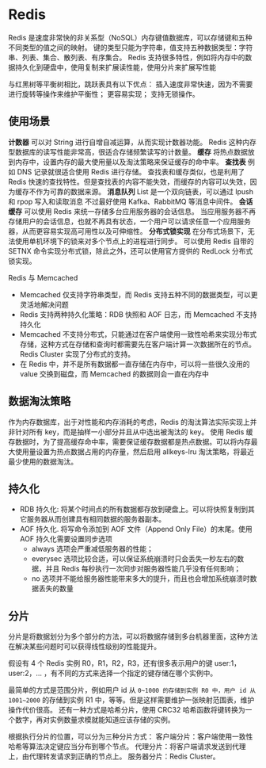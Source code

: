 # Redis
Redis 是速度非常快的非关系型（NoSQL）内存键值数据库，可以存储键和五种不同类型的值之间的映射。
键的类型只能为字符串，值支持五种数据类型：字符串、列表、集合、散列表、有序集合。
Redis 支持很多特性，例如将内存中的数据持久化到硬盘中，使用复制来扩展读性能，使用分片来扩展写性能

与红黑树等平衡树相比，跳跃表具有以下优点：
插入速度非常快速，因为不需要进行旋转等操作来维护平衡性；
更容易实现；
支持无锁操作。

## 使用场景
**计数器**
可以对 String 进行自增自减运算，从而实现计数器功能。
Redis 这种内存型数据库的读写性能非常高，很适合存储频繁读写的计数量。
**缓存**
将热点数据放到内存中，设置内存的最大使用量以及淘汰策略来保证缓存的命中率。
**查找表**
例如 DNS 记录就很适合使用 Redis 进行存储。
查找表和缓存类似，也是利用了 Redis 快速的查找特性。但是查找表的内容不能失效，而缓存的内容可以失效，因为缓存不作为可靠的数据来源。
**消息队列**
List 是一个双向链表，可以通过 lpush 和 rpop 写入和读取消息
不过最好使用 Kafka、RabbitMQ 等消息中间件。
**会话缓存**
可以使用 Redis 来统一存储多台应用服务器的会话信息。
当应用服务器不再存储用户的会话信息，也就不再具有状态，一个用户可以请求任意一个应用服务器，从而更容易实现高可用性以及可伸缩性。
**分布式锁实现**
在分布式场景下，无法使用单机环境下的锁来对多个节点上的进程进行同步。
可以使用 Redis 自带的 SETNX 命令实现分布式锁，除此之外，还可以使用官方提供的 RedLock 分布式锁实现。

Redis 与 Memcached
- Memcached 仅支持字符串类型，而 Redis 支持五种不同的数据类型，可以更灵活地解决问题
- Redis 支持两种持久化策略：RDB 快照和 AOF 日志，而 Memcached 不支持持久化
- Memcached 不支持分布式，只能通过在客户端使用一致性哈希来实现分布式存储，这种方式在存储和查询时都需要先在客户端计算一次数据所在的节点。Redis Cluster 实现了分布式的支持。
- 在 Redis 中，并不是所有数据都一直存储在内存中，可以将一些很久没用的 value 交换到磁盘，而 Memcached 的数据则会一直在内存中

## 数据淘汰策略
作为内存数据库，出于对性能和内存消耗的考虑，Redis 的淘汰算法实际实现上并非针对所有 key，而是抽样一小部分并且从中选出被淘汰的 key。
使用 Redis 缓存数据时，为了提高缓存命中率，需要保证缓存数据都是热点数据。可以将内存最大使用量设置为热点数据占用的内存量，然后启用 allkeys-lru 淘汰策略，将最近最少使用的数据淘汰。

## 持久化
- RDB 持久化: 将某个时间点的所有数据都存放到硬盘上。可以将快照复制到其它服务器从而创建具有相同数据的服务器副本。
- AOF 持久化. 将写命令添加到 AOF 文件（Append Only File）的末尾。使用 AOF 持久化需要设置同步选项
	- always 选项会严重减低服务器的性能；
	- everysec 选项比较合适，可以保证系统崩溃时只会丢失一秒左右的数据，并且 Redis 每秒执行一次同步对服务器性能几乎没有任何影响；
	- no 选项并不能给服务器性能带来多大的提升，而且也会增加系统崩溃时数据丢失的数量
## 分片

分片是将数据划分为多个部分的方法，可以将数据存储到多台机器里面，这种方法在解决某些问题时可以获得线性级别的性能提升。

假设有 4 个 Redis 实例 R0，R1，R2，R3，还有很多表示用户的键 user:1，user:2，... ，有不同的方式来选择一个指定的键存储在哪个实例中。

最简单的方式是范围分片，例如用户 id 从 `0~1000 的存储到实例 R0 中，用户 id 从 1001~2000` 的存储到实例 R1 中，等等。但是这样需要维护一张映射范围表，维护操作代价很高。
还有一种方式是哈希分片，使用 CRC32 哈希函数将键转换为一个数字，再对实例数量求模就能知道应该存储的实例。

根据执行分片的位置，可以分为三种分片方式：
客户端分片：客户端使用一致性哈希等算法决定键应当分布到哪个节点。
代理分片：将客户端请求发送到代理上，由代理转发请求到正确的节点上。
服务器分片：Redis Cluster。